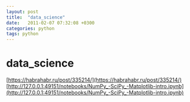 ```yaml
---
layout: post
title:  "data_science"
date:   2011-02-07 07:32:08 +0300
categories: python
tags: python
---
```


# data_science
[https://habrahabr.ru/post/335214/](https://habrahabr.ru/post/335214/)
[http://127.0.0.1:49151/notebooks/NumPy_-SciPy_-Matplotlib-intro.ipynb](http://127.0.0.1:49151/notebooks/NumPy_-SciPy_-Matplotlib-intro.ipynb)
